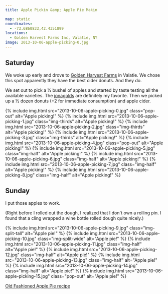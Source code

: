 ```yaml
---
title: Apple Pickin &amp; Apple Pie Makin

map: static
coordinates:
  - -73.6860833,42.4351899
locations:
  - Golden Harvest Farms Inc, Valatie, NY
image: 2013-10-06-apple-picking-0.jpg
---
```


## Saturday

We woke up early and drove to [Golden Harvest Farms](http://goldenharvestfarms.com/) in Valatie. We chose this spot apparently they have the best cider donuts. And they do.

We set out to pick a &frac12; bushel of apples and started by taste testing all the available varieties. The [jonagolds](http://en.wikipedia.org/wiki/Jonagold) are definitely my favorite. Then we picked up a &frac12; dozen donuts (+2 for immediate consumption) and apple cider.

<div class="photos">

{% include img.html src="2013-10-06-apple-picking-0.jpg" class="pop-out" alt="Apple picking!" %}
{% include img.html src="2013-10-06-apple-picking-1.jpg" class="img-thirds" alt="Apple picking!" %}
{% include img.html src="2013-10-06-apple-picking-2.jpg" class="img-thirds" alt="Apple picking!" %}
{% include img.html src="2013-10-06-apple-picking-3.jpg" class="img-thirds" alt="Apple picking!" %}
{% include img.html src="2013-10-06-apple-picking-4.jpg" class="pop-out" alt="Apple picking!" %}
{% include img.html src="2013-10-06-apple-picking-5.jpg" class="img-half" alt="Apple picking!" %}
{% include img.html src="2013-10-06-apple-picking-6.jpg" class="img-half" alt="Apple picking!" %}
{% include img.html src="2013-10-06-apple-picking-7.jpg" class="img-half" alt="Apple picking!" %}
{% include img.html src="2013-10-06-apple-picking-8.jpg" class="img-half" alt="Apple picking!" %}

</div>

## Sunday

I put those apples to work.

(Right before I rolled out the dough, I realized that I don't own a rolling pin. I found that a cling wrapped a wine bottle rolled dough quite nicely.)

<div class="photos">

{% include img.html src="2013-10-06-apple-picking-9.jpg" class="img-split-tall" alt="Apple pie!" %}
{% include img.html src="2013-10-06-apple-picking-10.jpg" class="img-split-wide" alt="Apple pie!" %}
{% include img.html src="2013-10-06-apple-picking-11.jpg" class="img-half" alt="Apple pie!" %}
{% include img.html src="2013-10-06-apple-picking-12.jpg" class="img-half" alt="Apple pie!" %}
{% include img.html src="2013-10-06-apple-picking-13.jpg" class="img-half" alt="Apple pie!" %}
{% include img.html src="2013-10-06-apple-picking-14.jpg" class="img-half" alt="Apple pie!" %}
{% include img.html src="2013-10-06-apple-picking-15.jpg" class="pop-out" alt="Apple pie!" %}

</div>

[Old Fashioned Apple Pie recipe](http://www.marthastewart.com/344255/old-fashioned-apple-pie)
